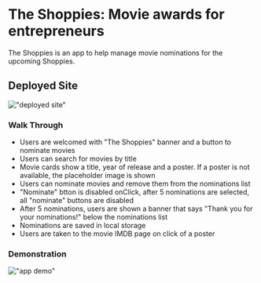 # The Shoppies: Movie awards for entrepreneurs

The Shoppies is an app to help manage movie nominations for the upcoming Shoppies.

## Deployed Site

!["deployed site"](https://the-shoppies-natalie-sokolova.netlify.app/)

### Walk Through

- Users are welcomed with "The Shoppies" banner and a button to nominate movies
- Users can search for movies by title
- Movie cards show a title, year of release and a poster. If a poster is not available, the placeholder image is shown
- Users can nominate movies and remove them from the nominations list
- "Nominate" btton is disabled onClick, after 5 nominations are selected, all "nominate" buttons are disabled
- After 5 nominations, users are shown a banner that says "Thank you for your nominations!" below the nominations list
- Nominations are saved in local storage
- Users are taken to the movie IMDB page on click of a poster

### Demonstration

!["app demo"](https://recordit.co/otPf3GWyPR.gif)
